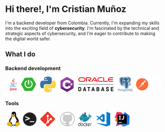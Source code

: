 # Hi there!, I'm Cristian Muñoz

I'm a backend developer from Colombia. Currently, I'm expanding my skills into the exciting field of **cybersecurity**. I'm  fascinated by the technical and strategic aspects of cybersecurity, and I'm eager to contribute to making the digital world safer. 

## What I do
### Backend development

<img src="https://github.com/cristianmunoz1/cristianmunoz1/blob/main/images/stackbackend.png"  height="50px"/>

### Tools
<img src="https://github.com/cristianmunoz1/cristianmunoz1/blob/main/images/stacktools.png"  height="50px"/>
